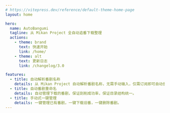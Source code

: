 ```yaml
---
# https://vitepress.dev/reference/default-theme-home-page
layout: home

hero:
  name: AutoBangumi
  tagline: 从 Mikan Project 全自动追番下载整理
  actions:
    - theme: brand
      text: 快速开始
      link: /home/
    - theme: alt
      text: 更新日志
      link: /changelog/3.0

features:
  - title: 自动解析番剧名称
    details: 从 Mikan Project 自动解析番剧名称，无需手动输入，仅需订阅即可自动创建下载规则。
  - title: 自动番剧重命名
    details: 自动管理下载的番剧，保证刮削成功率，保证目录结构统一。
  - title: 手动式一键管理
    details: 一键管理已有番剧，一键下载旧番，一键删除番剧。
---
```


